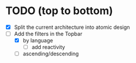 # TODO (top to bottom)

- [x] Split the current architecture into atomic design
- [ ] Add the filters in the Topbar
    - [x] by language
        - [ ] add reactivity
    - [ ] ascending/descending
